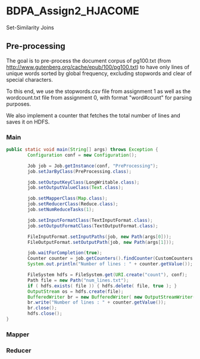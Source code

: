 # BDPA_Assign2_HJACOME
Set-Similarity Joins

## Pre-processing
The goal is to pre-process the document corpus of pg100.txt (from http://www.gutenberg.org/cache/epub/100/pg100.txt) to have only lines of unique words sorted by global frequency, excluding stopwords and clear of special characters.

To this end, we use the stopwords.csv file from assignment 1 as well as the wordcount.txt file from assignment 0, with format "word#count" for parsing purposes.

We also implement a counter that fetches the total number of lines and saves it on HDFS.

### Main
```java
public static void main(String[] args) throws Exception {
		Configuration conf = new Configuration();

		Job job = Job.getInstance(conf, "PreProcessing");
		job.setJarByClass(PreProcessing.class);

		job.setOutputKeyClass(LongWritable.class);
		job.setOutputValueClass(Text.class);

		job.setMapperClass(Map.class);
		job.setReducerClass(Reduce.class);
		job.setNumReduceTasks(1);

		job.setInputFormatClass(TextInputFormat.class);
		job.setOutputFormatClass(TextOutputFormat.class);

		FileInputFormat.setInputPaths(job, new Path(args[0]));
		FileOutputFormat.setOutputPath(job, new Path(args[1]));

		job.waitForCompletion(true);
		Counter counter = job.getCounters().findCounter(CustomCounters.NUMLINES);
		System.out.println("Number of lines : " + counter.getValue());

		FileSystem hdfs = FileSystem.get(URI.create("count"), conf);
		Path file = new Path("num_lines.txt");
		if ( hdfs.exists( file )) { hdfs.delete( file, true ); }
		OutputStream os = hdfs.create(file);
		BufferedWriter br = new BufferedWriter( new OutputStreamWriter( os, "UTF-8" ) );
		br.write("Number of lines : " + counter.getValue());
		br.close();
		hdfs.close();
}

```

### Mapper

### Reducer
